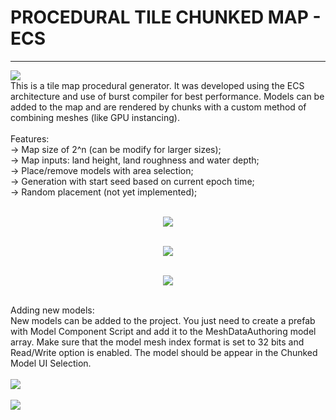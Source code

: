 # PROCEDURAL TILE CHUNKED MAP - ECS
----------------------------------------------
![](https://github.com/farpini/ProceduralTileChunkedMap_ECS/blob/main/TitleImage.JPG)<br />
This is a tile map procedural generator. It was developed using the ECS architecture and use of burst compiler for best performance.
Models can be added to the map and are rendered by chunks with a custom method of combining meshes (like GPU instancing).
<br /><br />Features:
<br />-> Map size of 2^n (can be modify for larger sizes);
<br />-> Map inputs: land height, land roughness and water depth;
<br />-> Place/remove models with area selection;
<br />-> Generation with start seed based on current epoch time;
<br />-> Random placement (not yet implemented);
<br /><br /><p align="center">
![](https://github.com/farpini/ProceduralTileChunkedMap_ECS/blob/main/Features.gif)<br /><br /><p align="center">
![](https://github.com/farpini/ProceduralTileChunkedMap_ECS/blob/main/Performance.gif)<br /><br /><p align="center">
![](https://github.com/farpini/ProceduralTileChunkedMap_ECS/blob/main/Chunk.gif)<br /><br /></p>
Adding new models:<br />
New models can be added to the project. You just need to create a prefab with Model Component Script and add it to the MeshDataAuthoring model array.
Make sure that the model mesh index format is set to 32 bits and Read/Write option is enabled. The model should be appear in the Chunked Model UI Selection.
<br /><br />
![](https://github.com/farpini/ProceduralTileChunkedMap_ECS/blob/main/AddPrefab.JPG)<br /><br />
![](https://github.com/farpini/ProceduralTileChunkedMap_ECS/blob/main/MeshSettings.JPG)

